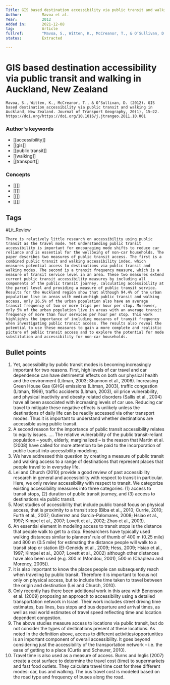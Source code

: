 ```yaml
---
Title: GIS based destination accessibility via public transit and walking in Auckland, New Zealand
Author:			Mavoa et al.
Year:			2012
Added in:		2021-12-08
tag:			Article
fullref: 		"Mavoa, S., Witten, K., McCreanor, T., & O’Sullivan, D. (2012). GIS based destination accessibility via public transit and walking in Auckland, New Zealand. Journal of Transport Geography, 20(1), 15–22. https://doi.org/https://doi.org/10.1016/j.jtrangeo.2011.10.001"
status:			Extracted 

---
```


# GIS based destination accessibility via public transit and walking in Auckland, New Zealand 

```ad-quote
Mavoa, S., Witten, K., McCreanor, T., & O’Sullivan, D. (2012). GIS based destination accessibility via public transit and walking in Auckland, New Zealand. Journal of Transport Geography, 20(1), 15–22. https://doi.org/https://doi.org/10.1016/j.jtrangeo.2011.10.001
```
### Author's keywords
- [[accessibility]]
- [[gis]]
- [[public transit]]
- [[walking]]
- [[transport]]
### Concepts
- [[]]
- [[]]
- [[]]
- [[]]
## Tags
#Lit_Review

```ad-abstract
There is relatively little research on accessibility using public transit as the travel mode. Yet understanding public transit accessibility is important for encouraging mode shifts to reduce car reliance and is essential for the wellbeing of non-car households. The paper describes two measures of public transit access. The first is a combined public transit and walking accessibility index, which measures potential access to destinations via public transit and walking modes. The second is a transit frequency measure, which is a measure of transit service level in an area. These two measures extend current public transit accessibility measures by including all components of the public transit journey, calculating accessibility at the parcel level and providing a measure of public transit service. Results for the Auckland region show that although 94.4% of the urban population live in areas with medium–high public transit and walking access, only 26.5% of the urban population also have an average transit frequency of two or more trips per hour per stop. Moreover, only 5% of the urban population live in areas with an average transit frequency of more than four services per hour per stop. This work highlights the importance of including measures of transit frequency when investigating public transit access. The results also reveal the potential to use these measures to gain a more complete and realistic picture of public transit access and to explore the potential for mode substitution and accessibility for non-car households.
```

## Bullet points 
1. Yet, accessibility by public transit modes is becoming increasingly important for two reasons. First, high levels of car travel and car dependence can have detrimental effects on both our physical health and the environment (Litman, 2003; Shannon et al., 2006). Increasing Green House Gas (GHG) emissions (Litman, 2003), traffic congestion (Litman, 1999), traffic accidents (Litman, 2003), oil price vulnerability, and physical inactivity and obesity related disorders (Sallis et al., 2004) have all been associated with increasing levels of car use. Reducing car travel to mitigate these negative effects is unlikely unless the destinations of daily life can be readily accessed via other transport modes. Thus it is important to understand whether destinations are accessible using public transit.
2. A second reason for the importance of public transit accessibility relates to equity issues. …. The relative vulnerability of the public transit-reliant population – youth, elderly, marginalized – is the reason that Martin et al. (2008) have called for more attention to be paid to the incorporation of public transit into accessibility modeling.
3. We have addressed this question by creating a measure of public transit and walking access to a range of destinations that represent places that people travel to in everyday life.
4. Lei and Church (2010) provide a good review of past accessibility research in general and accessibility with respect to transit in particular. Here, we only review accessibility with respect to transit. We categorize existing accessibility measures into three categories: (1) access to transit stops, (2) duration of public transit journey, and (3) access to destinations via public transit.
5. Most studies of accessibility that include public transit focus on physical access, that is proximity to a transit stop (Biba et al., 2010; Currie, 2010; Furth et al., 2007; Gutierrez and Garcia-Palomares, 2008; Hsiao et al., 1997; Kimpel et al., 2007; Lovett et al., 2002; Zhao et al., 2003).
6. An essential element in modeling access to transit stops is the distance that people walk to get to a stop. Researchers have typically used walking distances similar to planners’ rule of thumb of 400 m (0.25 mile) and 800 m (0.5 mile) for estimating the distance people will walk to a transit stop or station (El-Geneidy et al., 2009; Hess, 2009; Hsiao et al., 1997; Kimpel et al., 2007; Lovett et al., 2002) although other distances have also been used (e.g. 300 m (Mondou, 2001), 500 m (Chapleau and Morency, 2005)).
7. it is also important to know the places people can subsequently reach when traveling by public transit. Therefore it is important to focus not only on physical access, but to include the time taken to travel between the origin and destination (Lei and Church, 2010).
8. Only recently has there been additional work in this area with Benenson et al. (2009) proposing an approach to accessibility using a detailed transportation network in Israel. Their work includes street driving time estimates, bus lines, bus stops and bus departure and arrival times, as well as real world estimates of travel speed reflecting time and location dependent congestion.
9. The above studies measure access to locations via public transit, but do not consider the types of destinations present at these locations. As noted in the definition above, access to different activities/opportunities is an important component of overall accessibility. It goes beyond considering just the accessibility of the transportation network – i.e. the ease of getting to a place (Curtis and Scheurer, 2010).
10. Travel time is also used as a measure of access. Burns and Inglis (2007) create a cost surface to determine the travel cost (time) to supermarkets and fast food outlets. They calculate travel time cost for three different modes: car, bus and walking. The bus travel cost is modeled based on the road type and frequency of buses along the road.